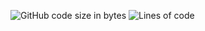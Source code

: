 ![GitHub code size in bytes](https://img.shields.io/github/languages/code-size/RunaAM/DistroChooser?label=Size)
![Lines of code](https://img.shields.io/tokei/lines/github/RunaAM/DistroChooser?label=lines%20of%20code)